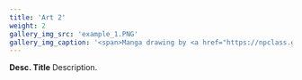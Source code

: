 ```yaml
---
title: 'Art 2'
weight: 2
gallery_img_src: 'example_1.PNG'
gallery_img_caption: '<span>Manga drawing by <a href="https://npclass.github.io/sari-lee/">Sari Lee</a></span>'
---
```


**Desc. Title** Description.


